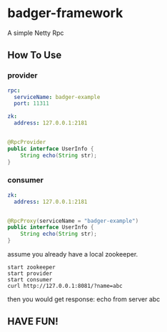 # badger-framework

A simple Netty Rpc

## How To Use

### provider

```yaml
rpc:
  serviceName: badger-example
  port: 11311

zk:
  address: 127.0.0.1:2181
```

```java

@RpcProvider
public interface UserInfo {
    String echo(String str);
}

```

### consumer

```yaml
zk:
  address: 127.0.0.1:2181
```

```java

@RpcProxy(serviceName = "badger-example")
public interface UserInfo {
    String echo(String str);
}

```

assume you already have a local zookeeper.

```shell
start zookeeper
start provider 
start consumer 
curl http://127.0.0.1:8081/?name=abc
```

then you would get response:
echo from server abc

## HAVE FUN!